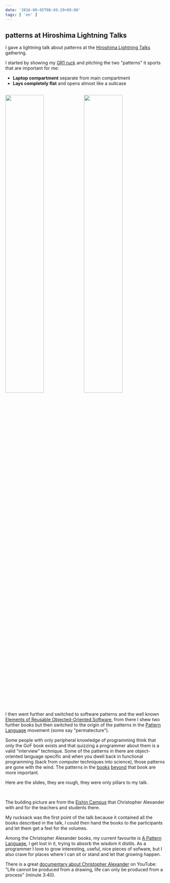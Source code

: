```yaml
---
date: '2016-09-05T08:49:29+09:00'
tags: [ 'en' ]
---
```


## patterns at Hiroshima Lightning Talks

I gave a lightning talk about patterns at the [Hiroshima Lightning Talks](https://twitter.com/hashtag/LT%E9%A7%86%E5%8B%95) gathering.

I started by showing my [GR1 ruck](http://www.goruck.com/gr1-explained) and pitching the two "patterns" it sports that are important for me:

* **Laptop compartment** separate from main compartment
* **Lays completely flat** and opens almost like a suitcase

<div style="padding: 1em 0;"><img src="images/20160905_gr1_laptop.jpg" style="width: 49%; display: inline-block;" /><img src="images/20160905_gr1_flat.jpg" style="width: 49%; display: inline-block;" /></div>

I then went further and switched to software patterns and the well known [Elements of Reusable Objected-Oriented Software](https://en.wikipedia.org/wiki/Design_Patterns), from there I shew two further books but then switched to the origin of the patterns in the [Pattern Language](https://www.patternlanguage.com/) movement (some say "permatecture").

Some people with only peripheral knowledge of programming think that only the GoF book exists and that quizzing a programmer about them is a valid "interview" technique. Some of the patterns in there are object-oriented language specific and when you dwell back in functional programming (back from computer techniques into science), those patterns are gone with the wind. The patterns in the [books](https://www.amazon.com/Patterns-Enterprise-Application-Architecture-Martin/dp/0321127420/ref=sr_1_1?s=books&ie=UTF8&qid=1473035195&sr=1-1&keywords=patterns+of+enterprise+application+architecture) [beyond](https://www.amazon.com/Enterprise-Integration-Patterns-Designing-Deploying/dp/0321200683/ref=sr_1_3?s=books&ie=UTF8&qid=1473035195&sr=1-3&keywords=patterns+of+enterprise+application+architecture) that book are more important.

Here are the slides, they are rough, they were only pillars to my talk.

<script async class="speakerdeck-embed" data-id="d4866075f75246a09ac171999c53e19d" data-ratio="1.33333333333333" src="//speakerdeck.com/assets/embed.js" data-lambda-io-target="https://speakerdeck.com/jmettraux/first-pass-patterns"></script>

&nbsp;

The building picture are from the [Eishin Campus](http://eishin.ac/about_campus.php) that Christopher Alexander with and for the teachers and students there.

My rucksack was the first point of the talk because it contained all the books described in the talk, I could then hand the books to the participants and let them get a feel for the volumes.

Among the Christopher Alexander books, my current favourite is [A Pattern Language](https://www.amazon.com/Pattern-Language-Buildings-Construction-Environmental/dp/0195019199/ref=sr_1_1?s=books&ie=UTF8&qid=1473035366&sr=1-1&keywords=a+pattern+language), I get lost in it, trying to absorb the wisdom it distils. As a programmer I love to grow interesting, useful, nice pieces of sofware, but I also crave for places where I can sit or stand and let that growing happen.

There is a great [documentary about Christopher Alexander](https://www.youtube.com/watch?v=Fhmm2Ld9VqQ) on YouTube: "Life cannot be produced from a drawing, life can only be produced from a process" (minute 3:40).

